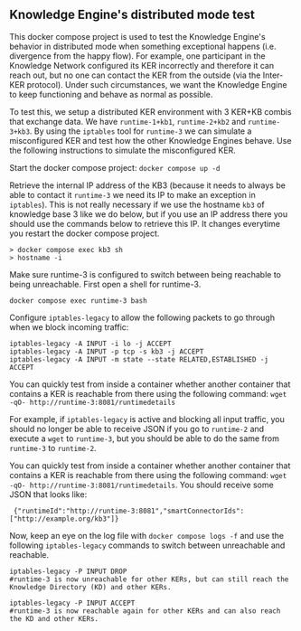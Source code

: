## Knowledge Engine's distributed mode test
This docker compose project is used to test the Knowledge Engine's behavior in distributed mode when something exceptional happens (i.e. divergence from the happy flow). For example, one participant in the Knowledge Network configured its KER incorrectly and therefore it can reach out, but no one can contact the KER from the outside (via the Inter-KER protocol). Under such circumstances, we want the Knowledge Engine to keep functioning and behave as normal as possible.

To test this, we setup a distributed KER environment with 3 KER+KB combis that exchange data. We have `runtime-1+kb1`, `runtime-2+kb2` and `runtime-3+kb3`. By using the `iptables` tool for `runtime-3` we can simulate a misconfigured KER and test how the other Knowledge Engines behave. Use the following instructions to simulate the misconfigured KER.

Start the docker compose project: `docker compose up -d`

Retrieve the internal IP address of the KB3 (because it needs to always be able to contact it `runtime-3` we need its IP to make an exception in `iptables`). This is not really necessary if we use the hostname `kb3` of knowledge base 3 like we do below, but if you use an IP address there you should use the commands below to retrieve this IP. It changes everytime you restart the docker compose project.

```
> docker compose exec kb3 sh
> hostname -i
```

Make sure runtime-3 is configured to switch between being reachable to being unreachable. First open a shell for runtime-3.

```
docker compose exec runtime-3 bash
```

Configure `iptables-legacy` to allow the following packets to go through when we block incoming traffic:

```
iptables-legacy -A INPUT -i lo -j ACCEPT
iptables-legacy -A INPUT -p tcp -s kb3 -j ACCEPT
iptables-legacy -A INPUT -m state --state RELATED,ESTABLISHED -j ACCEPT
```

You can quickly test from inside a container whether another container that contains a KER is reachable from there using the following command: `wget -qO- http://runtime-3:8081/runtimedetails`

For example, if `iptables-legacy` is active and blocking all input traffic, you should no longer be able to receive JSON if you go to `runtime-2` and execute a `wget` to `runtime-3`, but you should be able to do the same from `runtime-3` to `runtime-2`.

You can quickly test from inside a container whether another container that contains a KER is reachable from there using the following command: `wget -qO- http://runtime-3:8081/runtimedetails`. You should receive some JSON that looks like:
 
```
 {"runtimeId":"http://runtime-3:8081","smartConnectorIds":["http://example.org/kb3"]}
```

Now, keep an eye on the log file with `docker compose logs -f` and use the following `iptables-legacy` commands to switch between unreachable and reachable.

```
iptables-legacy -P INPUT DROP
#runtime-3 is now unreachable for other KERs, but can still reach the Knowledge Directory (KD) and other KERs.

iptables-legacy -P INPUT ACCEPT
#runtime-3 is now reachable again for other KERs and can also reach the KD and other KERs.
```